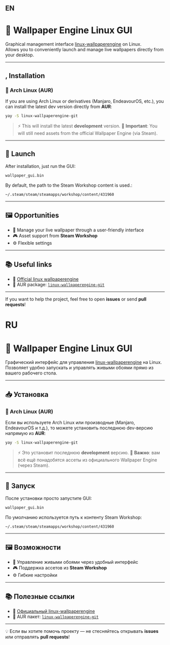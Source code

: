 ## EN

# 🎨 Wallpaper Engine Linux GUI
Graphical management interface [linux-wallpaperengine](https://github.com/Almamu/linux-wallpaperengine ) on Linux.  
Allows you to conveniently launch and manage live wallpapers directly from your desktop.  

---

## , Installation

### 🐧 Arch Linux (AUR)
If you are using Arch Linux or derivatives (Manjaro, EndeavourOS, etc.), you can install the latest dev version directly from **AUR**:

```bash
yay -S linux-wallpaperengine-git
````

> ⚡️ This will install the latest **development** version.
> 📌 **Important**: You will still need assets from the official Wallpaper Engine (via Steam).

---

## 🚀 Launch

After installation, just run the GUI:

```bash
wallpaper_gui.bin
```

By default, the path to the Steam Workshop content is used.:

```
~/.steam/steam/steamapps/workshop/content/431960
```

---

## 🖼️ Opportunities

* 🌌 Manage your live wallpaper through a user-friendly interface
* 🎮 Asset support from **Steam Workshop**
* ⚙️ Flexible settings

---

## 📚 Useful links

* 🔗 [Official linux wallpaperengine](https://github.com/Almamu/linux-wallpaperengine )
* 🐧 AUR package: [`linux-wallpaperengine-git`](https://aur.archlinux.org/packages/linux-wallpaperengine-git )

---

If you want to help the project, feel free to open **issues** or send **pull requests**!

# RU
# 🎨 Wallpaper Engine Linux GUI
Графический интерфейс для управления [linux-wallpaperengine](https://github.com/Almamu/linux-wallpaperengine) на Linux.  
Позволяет удобно запускать и управлять живыми обоями прямо из вашего рабочего стола.  

---

## 📥 Установка

### 🐧 Arch Linux (AUR)
Если вы используете Arch Linux или производные (Manjaro, EndeavourOS и т.д.), то можете установить последнюю dev-версию напрямую из **AUR**:

```bash
yay -S linux-wallpaperengine-git
````

> ⚡️ Это установит последнюю **development** версию.
> 📌 **Важно**: вам всё ещё понадобятся ассеты из официального Wallpaper Engine (через Steam).

---

## 🚀 Запуск

После установки просто запустите GUI:

```bash
wallpaper_gui.bin
```

По умолчанию используется путь к контенту Steam Workshop:

```
~/.steam/steam/steamapps/workshop/content/431960
```

---

## 🖼️ Возможности

* 🌌 Управление живыми обоями через удобный интерфейс
* 🎮 Поддержка ассетов из **Steam Workshop**
* ⚙️ Гибкие настройки

---

## 📚 Полезные ссылки

* 🔗 [Официальный linux-wallpaperengine](https://github.com/Almamu/linux-wallpaperengine)
* 🐧 AUR пакет: [`linux-wallpaperengine-git`](https://aur.archlinux.org/packages/linux-wallpaperengine-git)

---

💡 Если вы хотите помочь проекту — не стесняйтесь открывать **issues** или отправлять **pull requests**!
